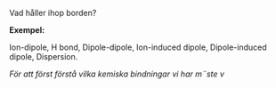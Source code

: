 Vad håller ihop borden?

**Exempel:**

Ion-dipole, H bond, Dipole-dipole, Ion-induced dipole, Dipole-induced dipole, Dispersion.

*För att först förstå vilka kemiska bindningar vi har m¨ste v*